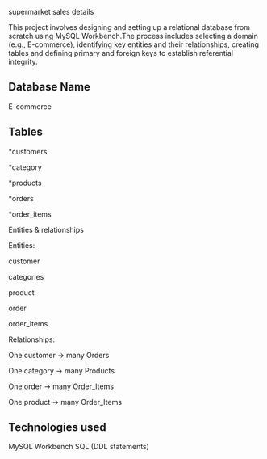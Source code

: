supermarket sales details

This project involves designing and setting up a relational database from scratch using MySQL Workbench.The process includes selecting a domain (e.g., E-commerce), identifying key entities and their relationships, creating tables  and defining primary and foreign keys to establish referential integrity.










## Database Name

E-commerce

## Tables

*customers

*category

*products

*orders

*order_items

Entities & relationships

Entities:

customer

categories

product

order

order_items

Relationships:

One customer → many Orders

One category → many Products

One order → many Order_Items

One product → many Order_Items

## Technologies used
MySQL Workbench
SQL (DDL statements)

